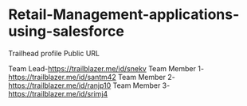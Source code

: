 # Retail-Management-applications-using-salesforce

Trailhead profile Public URL

Team Lead-https://trailblazer.me/id/snekv
Team Member 1-https://trailblazer.me/id/santm42
Team Member 2-https://trailblazer.me/id/ranjp10
Team Member 3-https://trailblazer.me/id/srimj4
